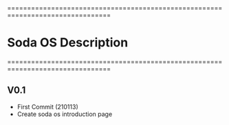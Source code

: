 ================================================================================

#                            Soda OS Description 

================================================================================

## V0.1
  - First Commit (210113) 
  - Create soda os introduction page  
  
